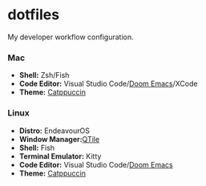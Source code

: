 # dotfiles
<p>My developer workflow configuration.</p>

### Mac
* <b>Shell:</b> Zsh/Fish
* <b>Code Editor:</b> Visual Studio Code/<a href="https://github.com/doomemacs/doomemacs" target="_blank">Doom Emacs</a>/XCode
* <b>Theme:</b> <a href="https://github.com/catppuccin/catppuccin" target="_blank">Catppuccin</a>

### Linux
* <b>Distro:</b> EndeavourOS
* <b>Window Manager:</b><a href="hhttps://github.com/qtile/qtile" target="_blank">QTile</a>
* <b>Shell:</b> Fish
* <b>Terminal Emulator:</b> Kitty
* <b>Code Editor:</b> Visual Studio Code/<a href="https://github.com/doomemacs/doomemacs" target="_blank">Doom Emacs</a>
* <b>Theme:</b> <a href="https://github.com/catppuccin/catppuccin" target="_blank">Catppuccin</a>


